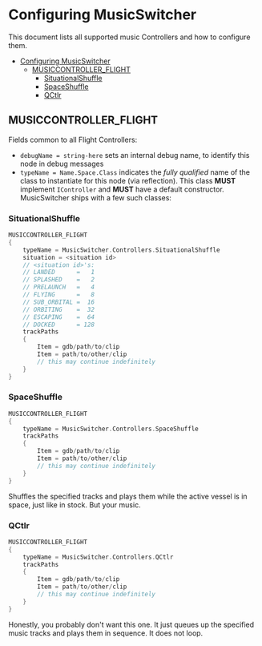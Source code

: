# Configuring MusicSwitcher

This document lists all supported music Controllers and how to configure them.

- [Configuring MusicSwitcher](#configuring-musicswitcher)
  - [MUSICCONTROLLER\_FLIGHT](#musiccontroller_flight)
    - [SituationalShuffle](#situationalshuffle)
    - [SpaceShuffle](#spaceshuffle)
    - [QCtlr](#qctlr)

## MUSICCONTROLLER_FLIGHT

Fields common to all Flight Controllers:
* `debugName = string-here` sets an internal debug name, to identify this node in debug messages
* `typeName = Name.Space.Class` indicates the *fully qualified* name of the class to instantiate for
  this node \(via reflection\). This class **MUST** implement `IController` and **MUST** have a default
  constructor. MusicSwitcher ships with a few such classes:

### SituationalShuffle
```c
MUSICCONTROLLER_FLIGHT
{
    typeName = MusicSwitcher.Controllers.SituationalShuffle
    situation = <situation id>
    // <situation id>'s:
    // LANDED      =   1
    // SPLASHED    =   2
    // PRELAUNCH   =   4
    // FLYING      =   8
    // SUB_ORBITAL =  16
    // ORBITING    =  32
    // ESCAPING    =  64
    // DOCKED      = 128
    trackPaths
    {
        Item = gdb/path/to/clip
        Item = path/to/other/clip
        // this may continue indefinitely
    }
}
```

### SpaceShuffle
```c
MUSICCONTROLLER_FLIGHT
{
    typeName = MusicSwitcher.Controllers.SpaceShuffle
    trackPaths
    {
        Item = gdb/path/to/clip
        Item = path/to/other/clip
        // this may continue indefinitely
    }
}
```
Shuffles the specified tracks and plays them while the active vessel is in space, just like in stock. But your music.

### QCtlr
```c
MUSICCONTROLLER_FLIGHT
{
    typeName = MusicSwitcher.Controllers.QCtlr
    trackPaths
    {
        Item = gdb/path/to/clip
        Item = path/to/other/clip
        // this may continue indefinitely
    }
}
```
Honestly, you probably don't want this one. It just queues up the specified music tracks and plays them in sequence. It
does not loop.